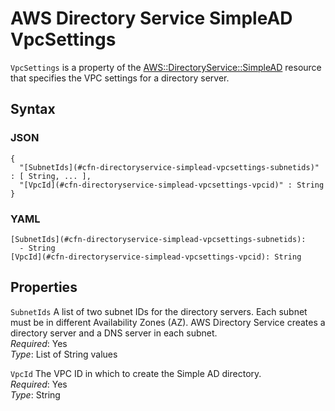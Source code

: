 # AWS Directory Service SimpleAD VpcSettings<a name="aws-properties-directoryservice-simplead-vpcsettings"></a>

`VpcSettings` is a property of the [AWS::DirectoryService::SimpleAD](aws-resource-directoryservice-simplead.md) resource that specifies the VPC settings for a directory server\.

## Syntax<a name="w4ab1c21c10c90c17c17b5"></a>

### JSON<a name="aws-properties-directoryservice-simplead-vpcsettings-syntax.json"></a>

```
{
  "[SubnetIds](#cfn-directoryservice-simplead-vpcsettings-subnetids)" : [ String, ... ],
  "[VpcId](#cfn-directoryservice-simplead-vpcsettings-vpcid)" : String
}
```

### YAML<a name="aws-properties-directoryservice-simplead-vpcsettings-syntax.yaml"></a>

```
[SubnetIds](#cfn-directoryservice-simplead-vpcsettings-subnetids):
  - String
[VpcId](#cfn-directoryservice-simplead-vpcsettings-vpcid): String
```

## Properties<a name="w4ab1c21c10c90c17c17b7"></a>

`SubnetIds`  <a name="cfn-directoryservice-simplead-vpcsettings-subnetids"></a>
A list of two subnet IDs for the directory servers\. Each subnet must be in different Availability Zones \(AZ\)\. AWS Directory Service creates a directory server and a DNS server in each subnet\.  
*Required*: Yes  
*Type*: List of String values

`VpcId`  <a name="cfn-directoryservice-simplead-vpcsettings-vpcid"></a>
The VPC ID in which to create the Simple AD directory\.  
*Required*: Yes  
*Type*: String